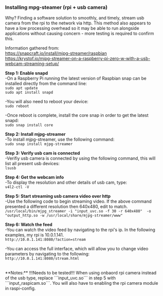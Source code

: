 ### Installing mpg-steamer (rpi + usb camera)

Why? Finding a software solution to smoothly, and timely, stream usb camera from the rpi to the network via http. This method also appears to have a low processing overhead so it may be able to run alongside applications without causing concern - more testing is required to confirm this.  



Information gathered from:  
https://snapcraft.io/install/mjpg-streamer/raspbian  
https://krystof.io/mjpg-streamer-on-a-raspberry-pi-zero-w-with-a-usb-webcam-streaming-setup/  
  
  
  
**Step 1: Enable snapd**  
-On a Raspberry Pi running the latest version of Raspbian snap can be installed directly from the command line:  
```sudo apt update```  
```sudo apt install snapd```  
  
-You will also need to reboot your device:  
```sudo reboot```  
  
-Once reboot is complete, install the core snap in order to get the latest snapd:  
```sudo snap install core```  
  
  
**Step 2: Install mjpg-streamer**  
-To install mjpg-streamer, use the following command:  
```sudo snap install mjpg-streamer```  


**Step 3: Verify usb cam is connected**  
-Verifiy usb camera is connected by using the following command, this will list all present usb devices:  
```lsusb```  
  
  
**Step 4: Get the webcam info**  
-To display the resolution and other details of usb cam, type:  
```v4l2-ctl -V```  
  
  
**Step 5: Start streaming usb camera video over http**  
-Use the following code to begin streaming video. If the above command presented a different resolution then 640x480, edit to match.  
```/usr/local/bin/mjpg_streamer -i "input_uvc.so -f 30 -r 640x480"  -o "output_http.so -w /usr/local/share/mjpg-streamer/www"```    
  
  
**Step 6: Watch the feed**  
-You can watch the video feed by navigating to the rpi's ip. In the following examples, my rpi is 10.0.1.141.  
```http://10.0.1.141:8080/?action=stream```  
  
-You can access the full interface, which will allow you to change video parameters by navigating to the following:  
```http://10.0.1.141:8080/stream.html```  
  
    
<br>    
 **Notes:**  
!!!Needs to be tested!!! When using onbaord rpi camera instead of the usb type, replace ```input_uvc.so``` in step 5 with ```input_raspicam.so```. You will also have to enabling the rpi camera module in raspi-config.

